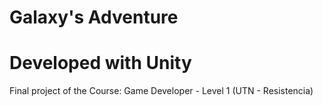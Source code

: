 # Galaxy's Adventure

# Developed with Unity

Final project of the Course: Game Developer - Level 1 (UTN - Resistencia)
